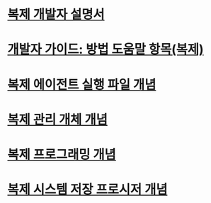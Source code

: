 # [복제 개발자 설명서](replication-developer-documentation.md)
# [개발자 가이드: 방법 도움말 항목(복제)](developer-s-guide-how-to-topics-replication.md)
# [복제 에이전트 실행 파일 개념](replication-agent-executables-concepts.md)
# [복제 관리 개체 개념](replication-management-objects-concepts.md)
# [복제 프로그래밍 개념](replication-programming-concepts.md)
# [복제 시스템 저장 프로시저 개념](replication-system-stored-procedures-concepts.md)
